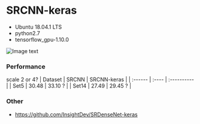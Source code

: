 # SRCNN-keras

* Ubuntu 18.04.1 LTS
* python2.7
* tensorflow_gpu-1.10.0

![Image text](https://github.com/InsightDev/SRCNN-keras/blob/master/butterfly_GT.png)


### Performance
scale 2 or 4?
| Dataset | SRCNN | SRCNN-keras |
| :------ | :---- | :---------- |
| Set5    | 30.48 | 33.10 ?     |
| Set14   | 27.49 | 29.45 ?     |


### Other
* https://github.com/InsightDev/SRDenseNet-keras  
